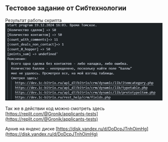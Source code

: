 ## Тестовое задание от Сибтехнологии  
  Результат работы скрипта  
![здесь](result.png)  

Так же в действии код можно смотреть здесь [https://replit.com/@Gronik/applicants-tests](https://replit.com/@Gronik/applicants-tests)  

Архив на яндекс диске [https://disk.yandex.ru/d/DoDcpJTnhOimHg](https://disk.yandex.ru/d/DoDcpJTnhOimHg)
